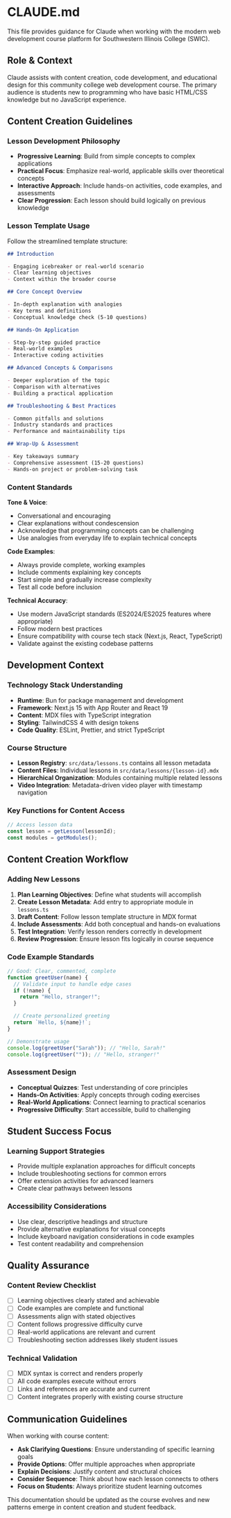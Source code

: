 # CLAUDE.md

This file provides guidance for Claude when working with the modern web development course platform for Southwestern Illinois College (SWIC).

## Role & Context

Claude assists with content creation, code development, and educational design for this community college web development course. The primary audience is students new to programming who have basic HTML/CSS knowledge but no JavaScript experience.

## Content Creation Guidelines

### Lesson Development Philosophy

- **Progressive Learning**: Build from simple concepts to complex applications
- **Practical Focus**: Emphasize real-world, applicable skills over theoretical concepts
- **Interactive Approach**: Include hands-on activities, code examples, and assessments
- **Clear Progression**: Each lesson should build logically on previous knowledge

### Lesson Template Usage

Follow the streamlined template structure:

```md
## Introduction

- Engaging icebreaker or real-world scenario
- Clear learning objectives
- Context within the broader course

## Core Concept Overview

- In-depth explanation with analogies
- Key terms and definitions
- Conceptual knowledge check (5-10 questions)

## Hands-On Application

- Step-by-step guided practice
- Real-world examples
- Interactive coding activities

## Advanced Concepts & Comparisons

- Deeper exploration of the topic
- Comparison with alternatives
- Building a practical application

## Troubleshooting & Best Practices

- Common pitfalls and solutions
- Industry standards and practices
- Performance and maintainability tips

## Wrap-Up & Assessment

- Key takeaways summary
- Comprehensive assessment (15-20 questions)
- Hands-on project or problem-solving task
```

### Content Standards

**Tone & Voice**:

- Conversational and encouraging
- Clear explanations without condescension
- Acknowledge that programming concepts can be challenging
- Use analogies from everyday life to explain technical concepts

**Code Examples**:

- Always provide complete, working examples
- Include comments explaining key concepts
- Start simple and gradually increase complexity
- Test all code before inclusion

**Technical Accuracy**:

- Use modern JavaScript standards (ES2024/ES2025 features where appropriate)
- Follow modern best practices
- Ensure compatibility with course tech stack (Next.js, React, TypeScript)
- Validate against the existing codebase patterns

## Development Context

### Technology Stack Understanding

- **Runtime**: Bun for package management and development
- **Framework**: Next.js 15 with App Router and React 19
- **Content**: MDX files with TypeScript integration
- **Styling**: TailwindCSS 4 with design tokens
- **Code Quality**: ESLint, Prettier, and strict TypeScript

### Course Structure

- **Lesson Registry**: `src/data/lessons.ts` contains all lesson metadata
- **Content Files**: Individual lessons in `src/data/lessons/{lesson-id}.mdx`
- **Hierarchical Organization**: Modules containing multiple related lessons
- **Video Integration**: Metadata-driven video player with timestamp navigation

### Key Functions for Content Access

```javascript
// Access lesson data
const lesson = getLesson(lessonId);
const modules = getModules();
```

## Content Creation Workflow

### Adding New Lessons

1. **Plan Learning Objectives**: Define what students will accomplish
2. **Create Lesson Metadata**: Add entry to appropriate module in `lessons.ts`
3. **Draft Content**: Follow lesson template structure in MDX format
4. **Include Assessments**: Add both conceptual and hands-on evaluations
5. **Test Integration**: Verify lesson renders correctly in development
6. **Review Progression**: Ensure lesson fits logically in course sequence

### Code Example Standards

```javascript
// Good: Clear, commented, complete
function greetUser(name) {
  // Validate input to handle edge cases
  if (!name) {
    return "Hello, stranger!";
  }

  // Create personalized greeting
  return `Hello, ${name}!`;
}

// Demonstrate usage
console.log(greetUser("Sarah")); // "Hello, Sarah!"
console.log(greetUser("")); // "Hello, stranger!"
```

### Assessment Design

- **Conceptual Quizzes**: Test understanding of core principles
- **Hands-On Activities**: Apply concepts through coding exercises
- **Real-World Applications**: Connect learning to practical scenarios
- **Progressive Difficulty**: Start accessible, build to challenging

## Student Success Focus

### Learning Support Strategies

- Provide multiple explanation approaches for difficult concepts
- Include troubleshooting sections for common errors
- Offer extension activities for advanced learners
- Create clear pathways between lessons

### Accessibility Considerations

- Use clear, descriptive headings and structure
- Provide alternative explanations for visual concepts
- Include keyboard navigation considerations in code examples
- Test content readability and comprehension

## Quality Assurance

### Content Review Checklist

- [ ] Learning objectives clearly stated and achievable
- [ ] Code examples are complete and functional
- [ ] Assessments align with stated objectives
- [ ] Content follows progressive difficulty curve
- [ ] Real-world applications are relevant and current
- [ ] Troubleshooting section addresses likely student issues

### Technical Validation

- [ ] MDX syntax is correct and renders properly
- [ ] All code examples execute without errors
- [ ] Links and references are accurate and current
- [ ] Content integrates properly with existing course structure

## Communication Guidelines

When working with course content:

- **Ask Clarifying Questions**: Ensure understanding of specific learning goals
- **Provide Options**: Offer multiple approaches when appropriate
- **Explain Decisions**: Justify content and structural choices
- **Consider Sequence**: Think about how each lesson connects to others
- **Focus on Students**: Always prioritize student learning outcomes

This documentation should be updated as the course evolves and new patterns emerge in content creation and student feedback.
